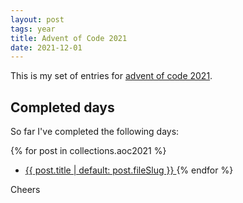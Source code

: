 ```yaml
---
layout: post
tags: year
title: Advent of Code 2021
date: 2021-12-01
---
```

This is my set of entries for [advent of code 2021](https://www.adventofcode.com/2021).

## Completed days
  So far I've completed the following days:

{% for post in collections.aoc2021 %}
  * [ {{ post.title | default: post.fileSlug }} ]({{post.url}})
{% endfor %}

Cheers